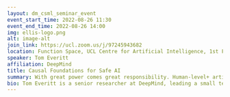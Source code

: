 ```yaml
---
layout: dm_csml_seminar_event
event_start_time: 2022-08-26 11:30
event_end_time: 2022-08-26 14:00
img: ellis-logo.png
alt: image-alt
join_link: https://ucl.zoom.us/j/97245943682
location: Function Space, UCL Centre for Artificial Intelligence, 1st Floor, 90 High Holborn, London WC1V 6BH
speaker: Tom Everitt
affiliation: DeepMind
title: Causal Foundations for Safe AI
summary: With great power comes great responsibility. Human-level+ artificial general intelligence (AGI) may become humanity’s best friend or worst enemy, depending on whether we manage to align its behavior with human interests or not. To overcome this challenge, we must identify the potential pitfalls and develop effective mitigation strategies. In this talk, I’ll argue that (Pearlian) causality offers a useful formal framework for reasoning about AI risk, and describe some of our recent work on this topic. In particular, I’ll cover causal definitions of incentives, agents, side effects, generalization, and preference manipulation, and discuss how techniques like recursion, interpretability, impact measures, incentive design, and path-specific effects can combine to address AGI risks.
bio: Tom Everitt is a senior researcher at DeepMind, leading a small team on causal approaches to AGI safety. He holds a PhD from Australian National University, where he wrote the first PhD thesis fully focused on AGI safety under the supervision of Prof. Marcus Hutter.
---
```

